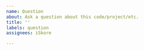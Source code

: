 ```yaml
---
name: Question
about: Ask a question about this code/project/etc.
title: ''
labels: question
assignees: iSkore

---
```

